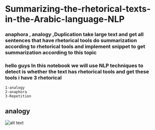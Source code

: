 # Summarizing-the-rhetorical-texts-in-the-Arabic-language-NLP
### anaphora , analogy ,Duplication take large text and get all sentences that have rhetorical tools do summarization according to rhetorical tools and implement snippet  to get summarization according to this topic 
### hello guys In this notebook we will use NLP techniques to detect is whether the text has rhetorical tools and get these tools i have 3 rhetorical 
```
1-analogy
2-anaphora
3-Repetition

```
## analogy
![alt text](http://url/to/img.png)
                                                  


